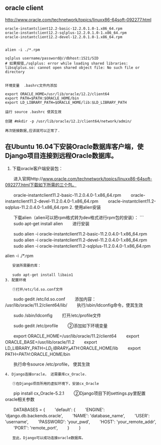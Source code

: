 ## oracle client

http://www.oracle.com/technetwork/topics/linuxx86-64soft-092277.html

```
oracle-instantclient12.2-basic-12.2.0.1.0-1.x86_64.rpm
oracle-instantclient12.2-sqlplus-12.2.0.1.0-1.x86_64.rpm
oracle-instantclient12.2-devel-12.2.0.1.0-1.x86_64.rpm


alien -i ./*.rpm 

sqlplus username/password@//dbhost:1521/SID
# 如果报错,/sqlplus: error while loading shared libraries: libsqlplus.so: cannot open shared object file: No such file or directory


环境变量  .bashrc文件内添加

export ORACLE_HOME=/usr/lib/oracle/12.2/client64
export PATH=$PATH:$ORACLE_HOME/bin
export LD_LIBRARY_PATH=$ORACLE_HOME/lib:$LD_LIBRARY_PATH

运行 source .bashrc 使其生效

创建 #mkdir -p /usr/lib/oracle/12.2/client64/network/admin/

再次链接数据,应该就可以正常了.

```

## 在Ubuntu 16.04下安装Oracle数据库客户端，使Django项目连接到远程Oracle数据库。

1. 下载oracle客户端安装包：

　　进入官网http://www.oracle.com/technetwork/topics/linuxx86-64soft-092277.html下载如下所需的三个包。

　　oracle-instantclient11.2-basic-11.2.0.4.0-1.x86_64.rpm
　　oracle-instantclient11.2-devel-11.2.0.4.0-1.x86_64.rpm
　　oracle-instantclient11.2-sqlplus-11.2.0.4.0-1.x86_64.rpm
2. 使用alien安装

　　下载alien（alien可以把rpm格式转为dev格式进行rpm包的安装）：
    ```
　　sudo apt-get install alien
　　进行安装

　　sudo alien -i oracle-instantclient11.2-basic-11.2.0.4.0-1.x86_64.rpm
　　sudo alien -i oracle-instantclient11.2-devel-11.2.0.4.0-1.x86_64.rpm
　　sudo alien -i oracle-instantclient11.2-sqlplus-11.2.0.4.0-1.x86_64.rpm

   alien -i ./*.rpm
   ```
　　安装所需要的库：

　　sudo apt-get install libaio1
3. 配置环境

　　①打开/etc/ld.so.conf文件
```
　　sudo gedit /etc/ld.so.conf
　　添加内容： /usr/lib/oracle/11.2/client64/lib/
　　执行/sbin/ldconfig命令，使其生效

　　sudo /sbin/ldconfig
　　打开/etc/profile文件

　　sudo gedit /etc/profile
　　②添加如下环境变量

　　export ORACLE_HOME=/usr/lib/oracle/11.2/client64
　　export ORACLE_BASE=/usr/lib/oracle/11.2
　　export LD_LIBRARY_PATH=${LD_LIBRARY_PATH}:$ORACLE_HOME/lib
　　export PATH=$PATH:$ORACLE_HOME/bin

　　执行命令source /etc/profile， 使其生效
```
4. Django连接oracle， 还需要库cx_Oracle.

　　①在Django项目所用的虚拟环境下，安装cx_Oracle
```
　　pip install cx_Oracle-5.2.1
　　②Django项目下的settings.py里配置oracle相关参数

　　DATABASES = {
    　　'default': {
        　　'ENGINE': 'django.db.backends.oracle',
        　　'NAME': 'database_name',
        　　'USER': 'username',
        　　'PASSWORD': 'your_pwd',
        　　'HOST': 'your_remote_addr',
        　　'PORT': 'remote_port',
    　　}
　　} 
```
　　至此，Django可以成功连接oracle数据库。


